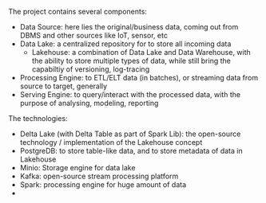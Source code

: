 
<!---
minhstd/minhstd is a ✨ special ✨ repository because its `README.md` (this file) appears on your GitHub profile.
You can click the Preview link to take a look at your changes.
--->

The project contains several components:
- Data Source: here lies the original/business data, coming out from DBMS and other sources like IoT, sensor, etc
- Data Lake: a centralized repository for to store all incoming data
  - Lakehouse: a combination of Data Lake and Data Warehouse, with the ability to store multiple types of data, while still bring the capabiltiy of versioning, log-tracing
- Processing Engine: to ETL/ELT data (in batches), or streaming data from source to target, generally
- Serving Engine: to query/interact with the processed data, with the purpose of analysing, modeling, reporting

The technologies:
- Delta Lake (with Delta Table as part of Spark Lib): the open-source technology / implementation of the Lakehouse concept
- PostgreDB: to store table-like data, and to store metadata of data in Lakehouse
- Minio: Storage engine for data lake
- Kafka: open-source stream processing platform
- Spark: processing engine for huge amount of data
- 
